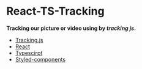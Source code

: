 # React-TS-Tracking

**Tracking our picture or video using by *tracking js*.**
* [Tracking.js](https://github.com/eduardolundgren/tracking.js/)
* [React](https://github.com/facebook/react)
* [Typescirpt](https://github.com/Microsoft/TypeScript)
* [Styled-components](https://github.com/styled-components/styled-components)


